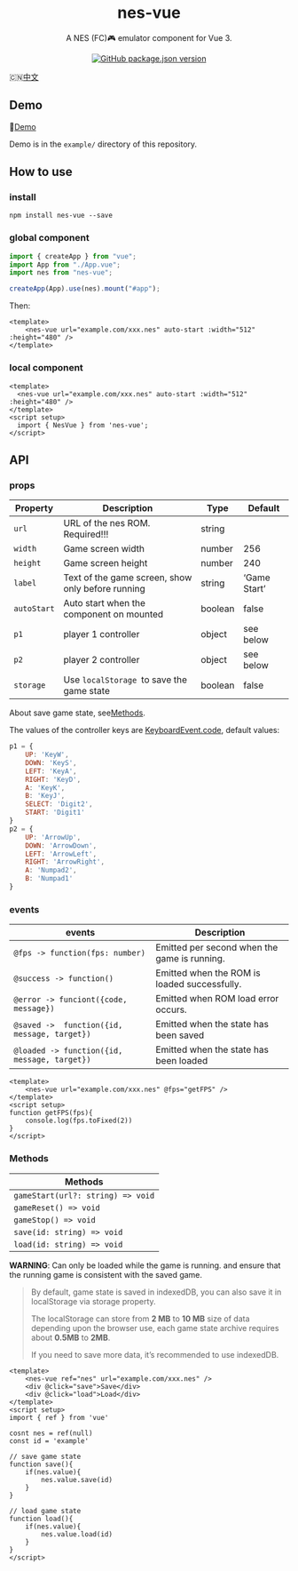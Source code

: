 <h1 align="center">nes-vue</h1>

<p align="center">
A NES (FC)🎮 emulator component for Vue 3.
</p>


<p align="center">
<a href="https://www.npmjs.com/package/nes-vue"><img alt="GitHub package.json version" src="https://img.shields.io/npm/v/nes-vue?color=green&logo=npm"></a>
</p>

:cn:[中文](./README_zh.md)

## Demo

🚀[Demo](https://taiyuuki.github.io/nes-vue)

Demo is in the `example/` directory of this repository.

## How to use

### install

```shell
npm install nes-vue --save
```

### global component

```js
import { createApp } from "vue";
import App from "./App.vue";
import nes from "nes-vue";

createApp(App).use(nes).mount("#app");
```

Then:

```vue
<template>
    <nes-vue url="example.com/xxx.nes" auto-start :width="512" :height="480" />
</template>
```

### local component

```vue
<template>
  <nes-vue url="example.com/xxx.nes" auto-start :width="512" :height="480" />
</template>
<script setup>
  import { NesVue } from 'nes-vue';
</script>
```

## API

### props

| Property    | Description                                       | Type    | Default      |
| ----------- | ------------------------------------------------- | ------- | ------------ |
| `url`       | URL of the nes ROM. Required!!!                   | string  |              |
| `width`     | Game screen width                                 | number  | 256          |
| `height`    | Game screen height                                | number  | 240          |
| `label`     | Text of the game screen, show only before running | string  | ‘Game Start’ |
| `autoStart` | Auto start when the component on mounted          | boolean | false        |
| `p1`        | player 1 controller                               | object  | see below    |
| `p2`        | player 2 controller                               | object  | see below    |
| `storage`   | Use `localStorage `to save the game state         | boolean | false        |

About save game state, see[Methods](#Methods).

The values of the controller keys are [KeyboardEvent.code](https://developer.mozilla.org/en-US/docs/Web/API/KeyboardEvent/code), default values: 

```js
p1 = {
    UP: 'KeyW',
    DOWN: 'KeyS',
    LEFT: 'KeyA',
    RIGHT: 'KeyD',
    A: 'KeyK',
    B: 'KeyJ',
    SELECT: 'Digit2',
    START: 'Digit1'
}
p2 = {
    UP: 'ArrowUp',
    DOWN: 'ArrowDown',
    LEFT: 'ArrowLeft',
    RIGHT: 'ArrowRight',
    A: 'Numpad2',
    B: 'Numpad1'
}
```

### events

| events                                       | Description                                  |
| -------------------------------------------- | -------------------------------------------- |
| `@fps -> function(fps: number)`              | Emitted per second when the game is running. |
| `@success -> function()`                     | Emitted when the ROM is loaded successfully. |
| `@error -> funciont({code, message})`        | Emitted when ROM load error occurs.          |
| `@saved ->  function({id, message, target})` | Emitted when the state has been saved        |
| `@loaded -> function({id, message, target})` | Emitted when the state has been loaded       |

```vue
<template>
    <nes-vue url="example.com/xxx.nes" @fps="getFPS" />
</template>
<script setup>
function getFPS(fps){
    console.log(fps.toFixed(2))
}
</script>
```

### Methods

| Methods                           |
| --------------------------------- |
| `gameStart(url?: string) => void` |
| `gameReset() => void`             |
| `gameStop() => void`              |
| `save(id: string) => void`        |
| `load(id: string) => void`        |

**WARNING**: Can only be loaded while the game is running. and ensure that the running game is consistent with the saved game.

> By default, game state is saved in indexedDB, you can also save it in localStorage via storage property. 
>
> The localStorage can store from **2 MB** to **10 MB** size of data depending upon the browser use, each game state archive requires about **0.5MB** to **2MB**.
>
>  If you need to save more data, it’s recommended to use indexedDB.

```vue
<template>
    <nes-vue ref="nes" url="example.com/xxx.nes" />
	<div @click="save">Save</div>
	<div @click="load">Load</div>
</template>
<script setup>
import { ref } from 'vue'
    
cosnt nes = ref(null)
const id = 'example'

// save game state
function save(){
	if(nes.value){
		nes.value.save(id)
	}
}
    
// load game state
function load(){
	if(nes.value){
        nes.value.load(id)
    }
}
</script>
```

